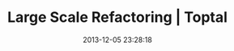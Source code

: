 ---
date: 2013-12-05 23:28:18
link:
  source: pocket
  source_url: https://getpocket.com
  text: Large Scale Refactoring | Toptal
  url: http://www.toptal.com/ruby-on-rails/large-scale-refactoring
slug: large-scale-refactoring-toptal
source: pocket
title: Large Scale Refactoring | Toptal
---